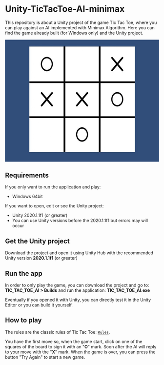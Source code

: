 # Unity-TicTacToe-AI-minimax
This repository is about a Unity project of the game Tic Tac Toe, where you can play against an AI implemented with Minimax Algorithm.
Here you can find the game already built (for Windows only) and the Unity project.

![screenshot](screenshots/screenshot-tictactoe_50.jpg)

## Requirements

If you only want to run the application and play:
 - Windows 64bit

If you want to open, edit or see the Unity project:
 - Unity 2020.1.1f1 (or greater)
 - You can use Unity versions before the 2020.1.1f1 but errors may will occur

## Get the Unity project

Download the project and open it using Unity Hub with the recommended Unity version **2020.1.1f1** (or greater)

## Run the app

In order to only play the game, you can download the project and go to: **TIC_TAC_TOE_AI > Builds** and run the application: **TIC_TAC_TOE_AI.exe**

Eventually if you opened it with Unity, you can directly test it in the Unity Editor or you can build it yourself.

## How to play

The rules are the classic rules of Tic Tac Toe: [`Rules`][rules-link].

[rules-link]: https://en.wikipedia.org/wiki/Tic-tac-toe

You have the first move so, when the game start, click on one of the squares of the board to sign it with an "**O**" mark. Soon after the AI will reply to your move with the "**X**" mark.
When the game is over, you can press the button "Try Again" to start a new game.
